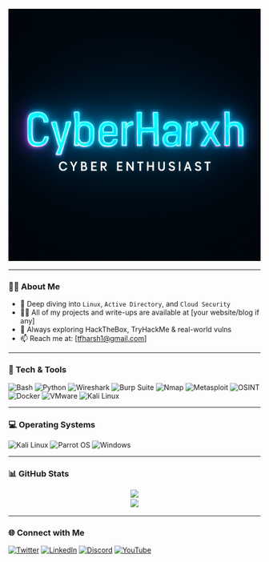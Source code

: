 <p align="center">
  <img src="https://github.com/frharsh/frharsh/blob/main/cyberharsh.png?raw=true" alt="banner" />
</p>


---

### 🕵️‍♂️ About Me
- 🌱 Deep diving into `Linux`, `Active Directory`, and `Cloud Security`
- 👨‍💻 All of my projects and write-ups are available at [your website/blog if any]
- 🧠 Always exploring HackTheBox, TryHackMe & real-world vulns
- 📫 Reach me at: [tfharsh1@gmail.com]

---

### 🧰 Tech & Tools
![Bash](https://img.shields.io/badge/-Bash-4EAA25?style=flat-square&logo=gnu-bash&logoColor=white)
![Python](https://img.shields.io/badge/-Python-3776AB?style=flat-square&logo=python&logoColor=white)
![Wireshark](https://img.shields.io/badge/-Wireshark-1679A7?style=flat-square&logo=wireshark&logoColor=white)
![Burp Suite](https://img.shields.io/badge/-Burp%20Suite-FF6600?style=flat-square&logo=burpsuite&logoColor=white)
![Nmap](https://img.shields.io/badge/-Nmap-214478?style=flat-square&logo=nmap&logoColor=white)
![Metasploit](https://img.shields.io/badge/-Metasploit-489BD5?style=flat-square)
![OSINT](https://img.shields.io/badge/-OSINT-000000?style=flat-square)
![Docker](https://img.shields.io/badge/-Docker-2496ED?style=flat-square&logo=docker&logoColor=white)
![VMware](https://img.shields.io/badge/-VMware-607078?style=flat-square)
![Kali Linux](https://img.shields.io/badge/-Kali_Linux-557C94?style=flat-square&logo=kalilinux&logoColor=white)

---

### 💻 Operating Systems
![Kali Linux](https://img.shields.io/badge/-Kali_Linux-557C94?style=flat-square&logo=kalilinux&logoColor=white)
![Parrot OS](https://img.shields.io/badge/-Parrot_OS-00bfff?style=flat-square&logo=parrotos&logoColor=white)
![Windows](https://img.shields.io/badge/-Windows-0078D6?style=flat-square&logo=windows&logoColor=white)

---

### 📊 GitHub Stats
<p align="center">
  <img src="https://github-readme-stats.vercel.app/api?username=YourGitHubUsername&show_icons=true&theme=dark" />
  <br />
  <img src="https://github-readme-streak-stats.herokuapp.com/?user=YourGitHubUsername&theme=dark" />
</p>

---

### 🌐 Connect with Me
[![Twitter](https://img.shields.io/badge/-Twitter-1DA1F2?style=flat-square&logo=twitter&logoColor=white)](https://twitter.com/yourhandle)
[![LinkedIn](https://img.shields.io/badge/-LinkedIn-0077B5?style=flat-square&logo=linkedin&logoColor=white)](https://linkedin.com/in/yourhandle)
[![Discord](https://img.shields.io/badge/-Discord-5865F2?style=flat-square&logo=discord&logoColor=white)](https://discord.gg/yourserver)
[![YouTube](https://img.shields.io/badge/-YouTube-FF0000?style=flat-square&logo=youtube&logoColor=white)](https://youtube.com/yourchannel)


